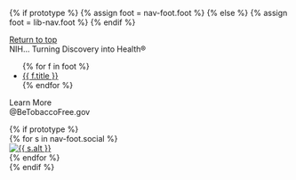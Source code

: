 {% if prototype %}
{% assign foot = nav-foot.foot %}
{% else %}
{% assign foot = lib-nav.foot %}
{% endif %}

<footer class="usa-footer">
  <div class="grid-container usa-footer__return-to-top">
    <a href="#">Return to top</a>
  </div>
  <div class="footer-tagline">NIH... Turning Discovery into Health®</div>
  <div class="usa-footer__primary-section">
    <nav class="usa-footer__nav grid-row grid-gap" aria-label="Footer navigation">
      <ul class="grid-row grid-gap grid-col-10">
        {% for f in foot %}<li class="tablet:grid-col-auto mobile-lg:grid-col-12   usa-footer__primary-content">
          <a class="usa-footer__primary-link" href="{{ f.href }}">{{ f.title }}</a>
        </li>
        {% endfor %}
      </ul>
      <div class="grid-col-auto befree-callout">
        <p>Learn More <br> @BeTobaccoFree.gov</p>
      </div>
    </nav>
  </div>
  <div class="usa-footer__secondary-section">
    <div class="grid-container">
      <div class="grid-row grid-gap">
        <div
          class="usa-footer__logo grid-row mobile-lg:grid-col-6 mobile-lg:grid-gap-2"
        >
          <div class="mobile-lg:grid-col-auto">
            <img class="usa-footer__logo-img" src="{{ settings.sitelogo-small }}" alt="" />
          </div>
        </div>{% if prototype %}
        <div class="usa-footer__contact-links mobile-lg:grid-col-6">
          <div class="usa-footer__social-links grid-row grid-gap-1">
          {% for s in nav-foot.social %}
            <div class="grid-col-auto">
              <a class="usa-social-link" href="{{ s.link }}"
                ><img
                  class="usa-social-link__icon"
                  src="{{ s.icon }}"
                  alt="{{ s.alt }}"
              /></a>
            </div>
          {% endfor %}
          </div>
        </div>{% endif %}
      </div>
    </div>
  </div>
</footer>